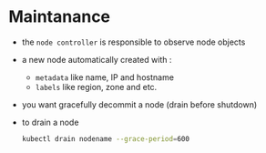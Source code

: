 # Maintanance

- the `node controller` is responsible to observe node objects

- a new node automatically created with :
  - `metadata` like name, IP and hostname
  - `labels` like region, zone and etc.

- you want gracefully decommit a node (drain before shutdown)

- to drain a node

    ``` bash
    kubectl drain nodename --grace-period=600
    ```
